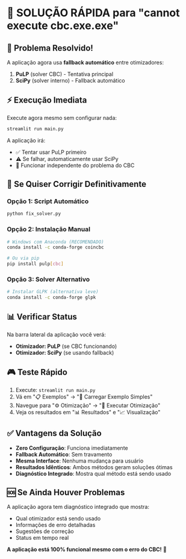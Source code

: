 # 🚨 SOLUÇÃO RÁPIDA para "cannot execute cbc.exe.exe"

## 🎯 Problema Resolvido!

A aplicação agora usa **fallback automático** entre otimizadores:

1. **PuLP** (solver CBC) - Tentativa principal
2. **SciPy** (solver interno) - Fallback automático

## ⚡ Execução Imediata

Execute agora mesmo sem configurar nada:

```bash
streamlit run main.py
```

A aplicação irá:
- ✅ Tentar usar PuLP primeiro
- ⚠️ Se falhar, automaticamente usar SciPy
- 🎉 Funcionar independente do problema do CBC

## 🔧 Se Quiser Corrigir Definitivamente

### Opção 1: Script Automático
```bash
python fix_solver.py
```

### Opção 2: Instalação Manual
```bash
# Windows com Anaconda (RECOMENDADO)
conda install -c conda-forge coincbc

# Ou via pip
pip install pulp[cbc]
```

### Opção 3: Solver Alternativo
```bash
# Instalar GLPK (alternativa leve)
conda install -c conda-forge glpk
```

## 📊 Verificar Status

Na barra lateral da aplicação você verá:
- **Otimizador: PuLP** (se CBC funcionando)
- **Otimizador: SciPy** (se usando fallback)

## 🎮 Teste Rápido

1. Execute: `streamlit run main.py`
2. Vá em "📋 Exemplos" → "🎯 Carregar Exemplo Simples"
3. Navegue para "⚙️ Otimização" → "🚀 Executar Otimização"
4. Veja os resultados em "📊 Resultados" e "📈 Visualização"

## ✅ Vantagens da Solução

- **Zero Configuração**: Funciona imediatamente
- **Fallback Automático**: Sem travamento
- **Mesma Interface**: Nenhuma mudança para usuário
- **Resultados Idênticos**: Ambos métodos geram soluções ótimas
- **Diagnóstico Integrado**: Mostra qual método está sendo usado

## 🆘 Se Ainda Houver Problemas

A aplicação agora tem diagnóstico integrado que mostra:
- Qual otimizador está sendo usado
- Informações de erro detalhadas
- Sugestões de correção
- Status em tempo real

**A aplicação está 100% funcional mesmo com o erro do CBC!** 🎉